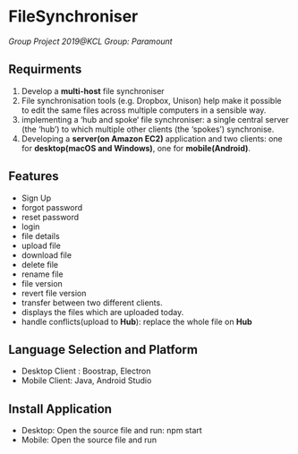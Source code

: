 # FileSynchroniser
*Group Project 2019@KCL Group: Paramount*
## Requirments
1. Develop a **multi-host** file synchroniser
2. File synchronisation tools (e.g. Dropbox, Unison) help make it
   possible to edit the same files across multiple computers in a
   sensible way.
3. implementing a ‘hub and spoke‘ file synchroniser: a
  single central server (the ‘hub’) to which multiple other clients
  (the ‘spokes’) synchronise.
4. Developing a **server(on Amazon EC2)**  application and two clients: one for
   **desktop(macOS and Windows)**, one for **mobile(Android)**.
 ## Features
 - Sign Up
 - forgot password
 - reset password
 - login
 - file details
 - upload file
 - download file
 - delete file
 - rename file
 - file version
 - revert file version
 - transfer between two different clients.
 - displays the files which are uploaded today.
 - handle conflicts(upload to **Hub**): replace the whole file on **Hub**
## Language Selection and Platform
 - Desktop Client : Boostrap, Electron
 - Mobile  Client:  Java, Android Studio
## Install Application
 - Desktop: Open the source file and run: npm start
 - Mobile: Open the source file and run
    
    
    
  
